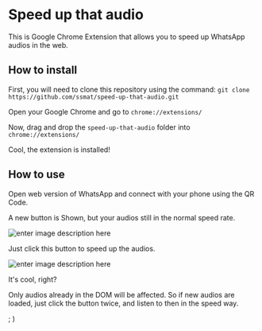 # Speed up that audio

This is Google Chrome Extension that allows you to speed up WhatsApp audios in the web.


## How to install

First, you will need to clone this repository using the command:
`git clone https://github.com/ssmat/speed-up-that-audio.git`

Open your Google Chrome and go to `chrome://extensions/`

Now, drag and drop the `speed-up-that-audio` folder into `chrome://extensions/`

Cool, the extension is installed!

## How to use
Open web version of WhatsApp and connect with your phone using the QR Code.

A new button is Shown, but your audios still in the normal speed rate.

![enter image description here](https://i.imgur.com///AGi7kWN.png)

Just click this button to speed up the audios.

![enter image description here](https://i.imgur.com//gdG39Bq.png)

It's cool, right?

Only audios already in the DOM will be affected. So if new audios are loaded, just click the button twice, and listen to then in the speed way.

 ; )